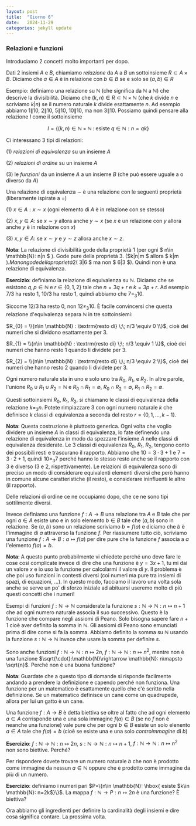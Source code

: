 ```yaml
---
layout: post
title:  "Giorno 6"
date:   2024-11-29 
categories: jekyll update
---
```

### Relazioni e funzioni


Introduciamo 2 concetti molto importanti per dopo.

Dati 2 insiemi $A$ e $B$,
chiamiamo *relazione* da $A$ a $B$ un sottoinsieme $R\subset A\times B$.
Diciamo che $a\in A$ è in relazione con $b\in B$ se e solo se $(a, b)\in R$

Esempio: definiamo una relazione su $\mathbb{N}$ (che significa da $\mathbb{N}$ a $\mathbb{N}$)
che descrive la divisibilità. 
Diciamo che $(k, n)\in R\subset \mathbb{N}\times \mathbb{N}$ (che $k$ divide $n$ e scriviamo $k|n$) se il numero naturale $k$ divide esattamente $n$.
Ad esempio abbiamo $1\|10$, $2\|10$, $5\|10$, $10\|10$, ma non $3\|10$. 
Possiamo quindi pensare alla relazione $I$ come il sottoinsieme 

$$
I=\{ (k, n)\in \mathbb{N}\times \mathbb{N} \;:\;\textrm{esiste}\; q\in \mathbb{N}: n=qk \}
$$

Ci interessano 3 tipi di relazioni:

(1) *relazioni di equivalenza* su un insieme $A$

(2) *relazioni di ordine* su un insieme $A$

(3) le *funzioni* da un insieme $A$ a un insieme $B$ (che può essere uguale a o diverso da $A$)

Una relazione di equivalenza $\sim$ è una relazione con le seguenti proprietà (liberamente ispirate a $=$)

(1) $x\in A: x\sim x$  (ogni elemento di $A$ è in relazione con se stesso)

(2) $x, y\in A:$ se $x\sim y$ allora anche $y\sim x$ (se $x$ è un relazione con $y$ allora anche $y$ è in relazione con $x$)

(3) $x, y\in A:$ se  $x\sim y$ e  $y\sim z$ allora anche $x\sim z$.

**Nota**: La relazione di divisibilità gode della proprietà 1 (per ogni $ n\in \mathbb{N}: n\|n $ ). Gode pure della proprietà 3.  ($k\|n\|m $ allora $ k\|m $). Ma non gode della proprietà 2 ($ 3\|6 $ ma non $ 6\|3 $). Quindi non è una relazione di equivalenza.

**Esercizio**: definiamo la relazione di equivalenza su $\mathbb{N}$. Diciamo che  se esistono $q, p\in \mathbb{N}$ e $r\in \{0, 1, 2\}$ tale che  $n= 3q+r$ e $k= 3p+r$. 
Ad esempio $7/3$ ha resto 1, $10/3$ ha resto 1, quindi abbiamo che $7=_{3} 10$.

Siccome $12/3$ ha resto 0, non $12\not=_{3} 10$. È facile convincersi che questa relazione d'equivalenza separa $\mathbb{N}$ in tre sottoinsiemi:

$R_{0} = \\{n\in \mathbb{N} : \textrm{resto di} \;\; n/3 \equiv 0 \\}$, cioè dei numeri che si dividono esattamente per 3.

$R_{1} = \\{n\in \mathbb{N} : \textrm{resto di} \;\; n/3 \equiv 1 \\}$, cioè dei numeri che hanno resto 1 quando li dividete per 3.

$R_{2} = \\{n\in \mathbb{N} : \textrm{resto di} \;\; n/3 \equiv 2 \\}$, cioè dei numeri che hanno resto 2 quando li dividete per 3.

Ogni numero naturale sta in uno e solo uno tra $R_0$, $R_1$, e $R_2$.
In altre parole, l'unione $R_0 \cup R_1\cup R_2 = \mathbb{N}$ e
$R_0\cap R_1=\emptyset$, $R_0\cap R_2=\emptyset$, $R_1\cap R_2=\emptyset$.

Questi sottoinsiemi $R_0$, $R_1$, $R_2$, si chiamano le classi di equivalenza della relazione $k=_{3}n$.
Potete rimpiazzare $3$ con ogni numero naturale $k$ che definisce $k$ classi di equivalenza a seconda del resto
$r=\{0,1, ..., k-1\}$.

**Nota**: Questa costruzione è piuttosto generica. Ogni volta che voglio dividere un insieme $A$ in classi di equivalenza,
lo fate definendo una relazione di equivalenza in modo da spezzare l'insieme $A$ nelle classi di equivalenza desiderate.
Le 3 classi di equivalenza $R_0$, $R_1$, $R_2$, tengono conto dei possibili resti e trascurano il rapporto.
Abbiamo che $10= 3\cdot 3+1$ e $7=3\cdot 2+1$, quindi $10=_{3}7$ perché hanno lo stesso resto anche se il rapporto con 3 è diverso
(3 e 2, rispettivamente). 
Le relazioni di equivalenza sono di preciso un modo di considerare equivalenti elementi diversi che però hanno 
in comune alcune caratteristiche (il resto), e considerare ininfluenti le altre (il rapporto).

Delle relazioni di ordine ce ne occupiamo dopo, che ce ne sono tipi sottilmente diversi.

Invece definiamo una funzione $f:A\rightarrow B$ una relazione tra $A$ e $B$ tale che 
per ogni $a\in A$ esiste uno e in solo elemento $b\in B$ tale che $(a, b)$ sono in relazione.
Se $(a, b)$ sono un relazione scriviamo $b=f(a)$ e diciamo che $b$ è l'immagine di $a$ attraverso la funzione $f$.
Per riassumere tutto ciò, scriviamo una funzione $f: A\rightarrow B: a \mapsto f(a)$
per dire pure che la funzione $f$ associa a $a$ l'elemento $f(a)=b$.

**Nota**: A questo punto probabilmente vi chiedete perché uno deve fare le cose così complicate invece di dire che
una funzione è $y=3x+1$, tu mi dai un valore $x$ e io uso la funzione per calcolarmi il valore di $y$.
Il problema è che poi uso funzioni in contesti diversi (coi numeri ma pure tra insiemi di spazi, di equazioni, ...).
In questo modo, facciamo il lavoro una volta sola anche se serve un po' di sforzo iniziale ad abituarsi useremo molto di più questi concetti che i numeri!

Esempi di funzioni $f:\mathbb{N}\rightarrow \mathbb{N}$ considerate la funzione $s:\mathbb{N}\rightarrow \mathbb{N}: n\mapsto n+1$ 
che ad ogni numero naturale associa il suo successivo. Questo è la funzione che compare negli assiomi di Peano.
Solo bisogna sapere fare $n+1$ cioè aver definito la somma in $\mathbb{N}$. Gli assiomi di Peano sono emunciati prima di dire come si fa la somma.
Abbiamo definito la somma su $\mathbb{N}$ usando la funzione $s:\mathbb{N}\rightarrow \mathbb{N}$ invece che usare la somma per definire $s$.

Sono anche funzioni $f:\mathbb{N}\rightarrow\mathbb{N}: n\mapsto 2n$, $f:\mathbb{N}\rightarrow\mathbb{N}: n\mapsto n^2$, mentre non è una funzione
$\sqrt{\cdot}:\mathbb{N}\rightarrow \mathbb{N}: n\mapsto \sqrt{n}$. Perché non è una buona funzione?

**Nota**: Guardate che a questo tipo di domande si risponde facilmente andando a prendere la definizione e capendo perché non funziona.
Una funzione per un matematico è esattamente quello che c'è scritto nella definizione. Se un matematico definisce un cane come un quadrupede, allora per lui un gatto è un cane.

Una funzione $f:A\rightarrow B$ è detta biettiva se oltre al fatto che ad ogni elemento $a\in A$ corrisponde una e una sola immagine $f(a)\in B$ (se no $f$ non è neanche una funzione) vale pure che per ogni $b\in B$ esiste un solo elenento $a\in A$ tale che $f(a)=b$ (cioè se esiste una e una solo *controimmagine* di $b$)


**Esercizio**: $f:\mathbb{N}\rightarrow\mathbb{N}: n\mapsto 2n$, $s:\mathbb{N}\rightarrow \mathbb{N}: n\mapsto n+1$, $f:\mathbb{N}\rightarrow\mathbb{N}: n\mapsto n^2$   
non sono biettive. Perché?

Per rispondere dovete trovare un numero naturale $b$ che non è prodotto come immagine da nessun $a\in \mathbb{N}$
oppure che è prodotto come immagine da più di un numero. 


**Esercizio**: definiamo i numeri pari $P=\{n\in \mathbb{N}: \hbox{ esiste $k\in \mathbb{N}: n=2k$}\}$.
La mappa $f: \mathbb{N}\rightarrow P: n\mapsto 2n$ è una funzione? È biettiva?


Ora abbiamo gli ingredienti per definire la cardinalità degli insiemi e dire cosa significa contare.
La prossima volta.

